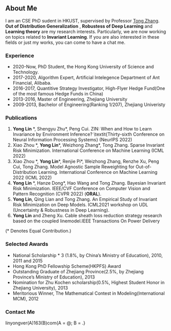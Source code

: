 ## About Me

I am an CSE PhD sudent in HKUST, supervised by Professor [Tong Zhang](http://tongzhang-ml.org/). **Out of Distribution Generalization** , **Robustess of Deep Learning** and **Learning theory** are my research interests. Particularly, we are now working on topics related to **Invariant Learning**. If you are also interested in these fields or just my works, you can come to have a chat me. 

### Experience
* 2020-Now, PhD Student, the Hong Kong University of Science and Technology.
* 2017-2020, Algorithm Expert, Artificial Intelegence Department of Ant Financial, Alibaba.
* 2016-2017, Quantitive Strategy Investigator, High-Flyer Hedge Fund(One of the most famous Hedge Funds in China)
* 2013-2016, Master of Engineering, Zhejiang University 
* 2009-2013, Bachelor of Engineering(Ranking 1/207), Zhejiang Univeristy 


### Publications
1. **Yong Lin** \*, Shengyu Zhu\*, Peng Cui. ZIN: When and How to Learn Invariance by Environment Inference? \textit{Thirty-sixth Conference on Neural Information Processing Systems} (NeurIPS 2022)
2. Xiao Zhou \*, **Yong Lin**\*, Weizhong Zhang\*, Tong Zhang. Sparse Invariant Risk Minimization. International Conference on Machine Learning  (ICML 2022)
3. Xiao Zhou \*, **Yong Lin**\*, Renjie Pi\*, Weizhong Zhang, Renzhe Xu, Peng Cui, Tong Zhang. Model Agnostic Sample Reweighting for Out-of-Distribution Learning. International Conference on Machine Learning 2022 (ICML 2022)
4. **Yong Lin** \*, Hanze Dong\*, Hao Wang and Tong Zhang. Bayesian Invariant Risk Minimization. IEEE/CVF Conference on Computer Vision and Pattern Recognition  (CVPR 2022)  (**ORAL**). 
5. **Yong Lin**, Qing Lian and Tong Zhang. An Empirical Study of Invariant Risk Minimization on Deep Models. ICML2021 workshop on UDL (Uncertainty & Robustness in Deep Learning). 
6. **Yong Lin** and Zheng Xu. Cable sheath loss reduction strategy research based on the coupled linemodel.IEEE Transactions On Power Delivery


(\* Denotes Equal Contribution.)
### Selected Awards
* National Scholarship  * 3 (1.8%, by China’s Ministry of Education), 2010, 2011 and 2015
* Hong Kong PhD Fellowship Scheme(HKPFS) Award
* Outstanding Graduate of Zhejiang Province(2.5%, by Zhejiang Province’s Ministry of Education), 2013
* Nomination for Zhu Kochen scholarship(0.5%, Highest Student Honor in Zhejiang University), 2013
* Meritorious Winner, The Mathematical Contest in Modeling(International MCM), 2012

### Contact Me
linyongver(A)163(B)com{A = @; B = .}
